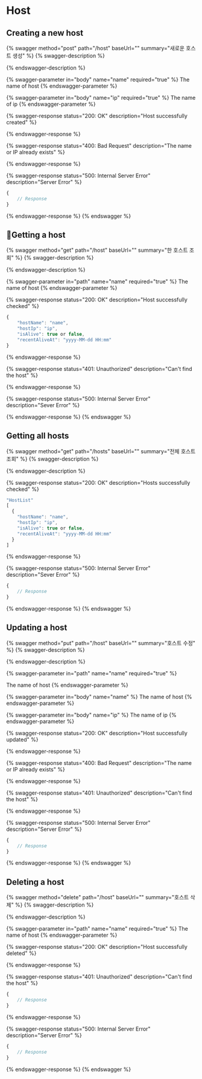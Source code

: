 # Host

## Creating a new host

{% swagger method="post" path="/host" baseUrl="" summary="새로운 호스트 생성" %}
{% swagger-description %}

{% endswagger-description %}

{% swagger-parameter in="body" name="name" required="true" %}
The name of host
{% endswagger-parameter %}

{% swagger-parameter in="body" name="ip" required="true" %}
The name of ip
{% endswagger-parameter %}

{% swagger-response status="200: OK" description="Host successfully created" %}

{% endswagger-response %}

{% swagger-response status="400: Bad Request" description="The name or IP already exists" %}

{% endswagger-response %}

{% swagger-response status="500: Internal Server Error" description="Server Error" %}
```javascript
{
    // Response
}
```
{% endswagger-response %}
{% endswagger %}

## Getting a host

{% swagger method="get" path="/host" baseUrl="" summary="한 호스트 조회" %}
{% swagger-description %}

{% endswagger-description %}

{% swagger-parameter in="path" name="name" required="true" %}
The name of host
{% endswagger-parameter %}

{% swagger-response status="200: OK" description="Host successfully checked" %}
```javascript
{
    "hostName": "name",
    "hostIp": "ip",
    "isAlive": true or false,
    "recentAliveAt": "yyyy-MM-dd HH:mm"
}
```
{% endswagger-response %}

{% swagger-response status="401: Unauthorized" description="Can't find the host" %}

{% endswagger-response %}

{% swagger-response status="500: Internal Server Error" description="Sever Error" %}

{% endswagger-response %}
{% endswagger %}

## Getting all hosts

{% swagger method="get" path="/hosts" baseUrl="" summary="전체 호스트 조회" %}
{% swagger-description %}

{% endswagger-description %}

{% swagger-response status="200: OK" description="Hosts successfully checked" %}
```javascript
"HostList"
[
  {
    "hostName": "name",
    "hostIp": "ip",
    "isAlive": true or false,
    "recentAliveAt": "yyyy-MM-dd HH:mm"
  }
]
```
{% endswagger-response %}

{% swagger-response status="500: Internal Server Error" description="Sever Error" %}
```javascript
{
    // Response
}
```
{% endswagger-response %}
{% endswagger %}

## Updating a host

{% swagger method="put" path="/host" baseUrl="" summary="호스트 수정" %}
{% swagger-description %}

{% endswagger-description %}

{% swagger-parameter in="path" name="name" required="true" %}




The name of host
{% endswagger-parameter %}

{% swagger-parameter in="body" name="name" %}
The name of host
{% endswagger-parameter %}

{% swagger-parameter in="body" name="ip" %}
The name of ip
{% endswagger-parameter %}

{% swagger-response status="200: OK" description="Host successfully updated" %}

{% endswagger-response %}

{% swagger-response status="400: Bad Request" description="The name or IP already exists" %}

{% endswagger-response %}

{% swagger-response status="401: Unauthorized" description="Can't find the host" %}

{% endswagger-response %}

{% swagger-response status="500: Internal Server Error" description="Server Error" %}
```javascript
{
    // Response
}
```
{% endswagger-response %}
{% endswagger %}

## Deleting a host

{% swagger method="delete" path="/host" baseUrl="" summary="호스트 삭제" %}
{% swagger-description %}

{% endswagger-description %}

{% swagger-parameter in="path" name="name" required="true" %}
The name of host
{% endswagger-parameter %}

{% swagger-response status="200: OK" description="Host successfully deleted" %}

{% endswagger-response %}

{% swagger-response status="401: Unauthorized" description="Can't find the host" %}
```javascript
{
    // Response
}
```
{% endswagger-response %}

{% swagger-response status="500: Internal Server Error" description="Server Error" %}
```javascript
{
    // Response
}
```
{% endswagger-response %}
{% endswagger %}

